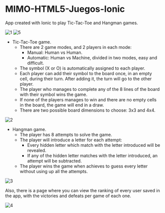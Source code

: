 # MIMO-HTML5-Juegos-Ionic

App created with Ionic to play Tic-Tac-Toe and Hangman games.

![1](https://user-images.githubusercontent.com/23210811/70856204-b31c4e00-1ed7-11ea-8e2f-6d948628a965.PNG)
![5](https://user-images.githubusercontent.com/23210811/70856215-dd6e0b80-1ed7-11ea-9176-65e4ba74fde1.PNG)



- Tic-Tac-Toe game.
    * There are 2 game modes, and 2 players in each mode:
        + Manual: Human vs Human.
        + Automatic: Human vs Machine, divided in two modes, easy and difficult.
    * The symbol (X or O) is automatically assigned to each player.
    * Each player can add their symbol to the board once, in an empty cell, during their turn. After adding it, the turn will go to the other player.
    * The player who manages to complete any of the 8 lines of the board with their symbol wins the game.
    * If none of the players manages to win and there are no empty cells in the board, the game will end in a draw.
    * There are two possible board dimensions to choose: 3x3 and 4x4.

![2](https://user-images.githubusercontent.com/23210811/70856208-c4655a80-1ed7-11ea-8372-88ec828e9d1d.png)



- Hangman game.
    * The player has 8 attempts to solve the game.
    * The player will introduce a letter for each attempt:
        + Every hidden letter which match with the letter introduced will be revealed.
        + If any of the hidden letter matches with the letter introduced, an attempt will be subtracted.
    * The player wins the game when achieves to guess every letter without using up all the attempts.

![3](https://user-images.githubusercontent.com/23210811/70856211-cc24ff00-1ed7-11ea-8d6c-d68c4774f33b.PNG)



Also, there is a page where you can view the ranking of every user saved in the app, with the victories and defeats per game of each one.

![4](https://user-images.githubusercontent.com/23210811/70856214-d7782a80-1ed7-11ea-92cb-b85518004e99.PNG)